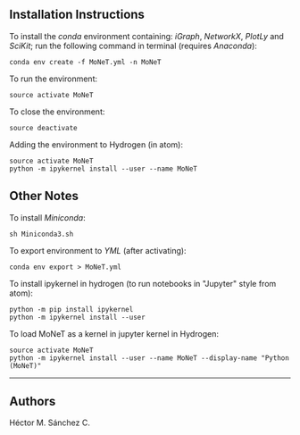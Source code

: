 
## Installation Instructions

To install the *conda* environment containing: _iGraph_, _NetworkX_, _PlotLy_  and _SciKit_; run the following command in terminal (requires _Anaconda_):

```
conda env create -f MoNeT.yml -n MoNeT
```

To run the environment:

```
source activate MoNeT
```

To close the environment:

```
source deactivate
```

Adding the environment to Hydrogen (in atom):

```
source activate MoNeT
python -m ipykernel install --user --name MoNeT
```

## Other Notes

To install *Miniconda*:

```
sh Miniconda3.sh
```

To export environment to *YML* (after activating):

```
conda env export > MoNeT.yml
```

To install ipykernel in hydrogen (to run notebooks in "Jupyter" style from atom):

```
python -m pip install ipykernel
python -m ipykernel install --user
```

To load MoNeT as a kernel in jupyter kernel in Hydrogen:

```
source activate MoNeT
python -m ipykernel install --user --name MoNeT --display-name "Python (MoNeT)"
```

<hr>

## Authors

Héctor M. Sánchez C.
